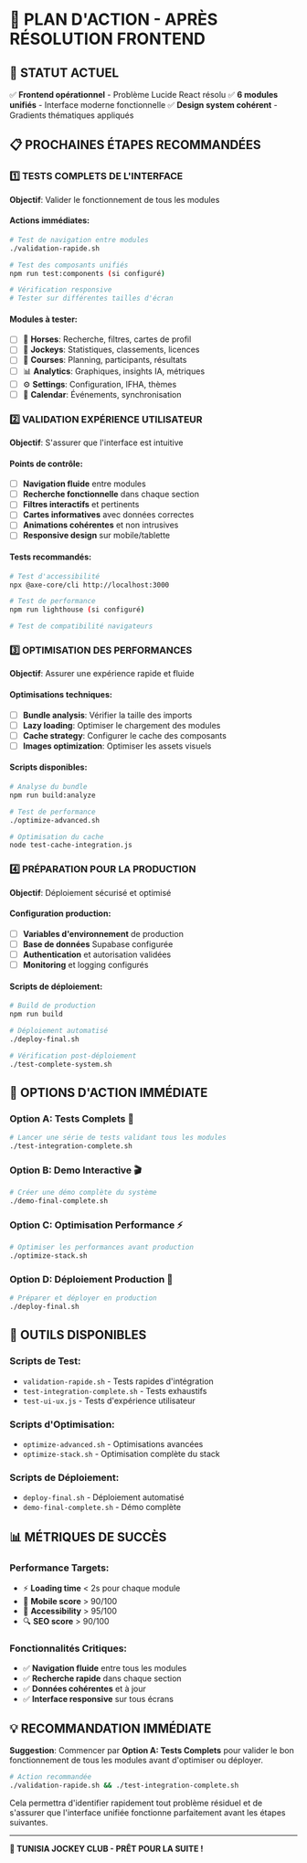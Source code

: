 # 🚀 PLAN D'ACTION - APRÈS RÉSOLUTION FRONTEND

## 🎯 STATUT ACTUEL
✅ **Frontend opérationnel** - Problème Lucide React résolu
✅ **6 modules unifiés** - Interface moderne fonctionnelle
✅ **Design system cohérent** - Gradients thématiques appliqués

## 📋 PROCHAINES ÉTAPES RECOMMANDÉES

### 1️⃣ TESTS COMPLETS DE L'INTERFACE
**Objectif**: Valider le fonctionnement de tous les modules

#### Actions immédiates:
```bash
# Test de navigation entre modules
./validation-rapide.sh

# Test des composants unifiés
npm run test:components (si configuré)

# Vérification responsive
# Tester sur différentes tailles d'écran
```

#### Modules à tester:
- [ ] 🐎 **Horses**: Recherche, filtres, cartes de profil
- [ ] 🏇 **Jockeys**: Statistiques, classements, licences
- [ ] 🏁 **Courses**: Planning, participants, résultats
- [ ] 📊 **Analytics**: Graphiques, insights IA, métriques
- [ ] ⚙️ **Settings**: Configuration, IFHA, thèmes
- [ ] 📅 **Calendar**: Événements, synchronisation

### 2️⃣ VALIDATION EXPÉRIENCE UTILISATEUR
**Objectif**: S'assurer que l'interface est intuitive

#### Points de contrôle:
- [ ] **Navigation fluide** entre modules
- [ ] **Recherche fonctionnelle** dans chaque section
- [ ] **Filtres interactifs** et pertinents
- [ ] **Cartes informatives** avec données correctes
- [ ] **Animations cohérentes** et non intrusives
- [ ] **Responsive design** sur mobile/tablette

#### Tests recommandés:
```bash
# Test d'accessibilité
npx @axe-core/cli http://localhost:3000

# Test de performance
npm run lighthouse (si configuré)

# Test de compatibilité navigateurs
```

### 3️⃣ OPTIMISATION DES PERFORMANCES
**Objectif**: Assurer une expérience rapide et fluide

#### Optimisations techniques:
- [ ] **Bundle analysis**: Vérifier la taille des imports
- [ ] **Lazy loading**: Optimiser le chargement des modules
- [ ] **Cache strategy**: Configurer le cache des composants
- [ ] **Images optimization**: Optimiser les assets visuels

#### Scripts disponibles:
```bash
# Analyse du bundle
npm run build:analyze

# Test de performance
./optimize-advanced.sh

# Optimisation du cache
node test-cache-integration.js
```

### 4️⃣ PRÉPARATION POUR LA PRODUCTION
**Objectif**: Déploiement sécurisé et optimisé

#### Configuration production:
- [ ] **Variables d'environnement** de production
- [ ] **Base de données** Supabase configurée
- [ ] **Authentication** et autorisation validées
- [ ] **Monitoring** et logging configurés

#### Scripts de déploiement:
```bash
# Build de production
npm run build

# Déploiement automatisé
./deploy-final.sh

# Vérification post-déploiement
./test-complete-system.sh
```

## 🎯 OPTIONS D'ACTION IMMÉDIATE

### Option A: Tests Complets 🧪
```bash
# Lancer une série de tests validant tous les modules
./test-integration-complete.sh
```

### Option B: Demo Interactive 🎬
```bash
# Créer une démo complète du système
./demo-final-complete.sh
```

### Option C: Optimisation Performance ⚡
```bash
# Optimiser les performances avant production
./optimize-stack.sh
```

### Option D: Déploiement Production 🚀
```bash
# Préparer et déployer en production
./deploy-final.sh
```

## 🔧 OUTILS DISPONIBLES

### Scripts de Test:
- `validation-rapide.sh` - Tests rapides d'intégration
- `test-integration-complete.sh` - Tests exhaustifs
- `test-ui-ux.js` - Tests d'expérience utilisateur

### Scripts d'Optimisation:
- `optimize-advanced.sh` - Optimisations avancées
- `optimize-stack.sh` - Optimisation complète du stack

### Scripts de Déploiement:
- `deploy-final.sh` - Déploiement automatisé
- `demo-final-complete.sh` - Démo complète

## 📊 MÉTRIQUES DE SUCCÈS

### Performance Targets:
- ⚡ **Loading time** < 2s pour chaque module
- 📱 **Mobile score** > 90/100
- 🎯 **Accessibility** > 95/100
- 🔍 **SEO score** > 90/100

### Fonctionnalités Critiques:
- ✅ **Navigation fluide** entre tous les modules
- ✅ **Recherche rapide** dans chaque section
- ✅ **Données cohérentes** et à jour
- ✅ **Interface responsive** sur tous écrans

## 💡 RECOMMANDATION IMMÉDIATE

**Suggestion**: Commencer par **Option A: Tests Complets** pour valider le bon fonctionnement de tous les modules avant d'optimiser ou déployer.

```bash
# Action recommandée
./validation-rapide.sh && ./test-integration-complete.sh
```

Cela permettra d'identifier rapidement tout problème résiduel et de s'assurer que l'interface unifiée fonctionne parfaitement avant les étapes suivantes.

---

**🌟 TUNISIA JOCKEY CLUB - PRÊT POUR LA SUITE !**
